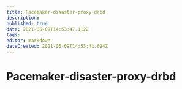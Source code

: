 ```yaml
---
title: Pacemaker-disaster-proxy-drbd
description: 
published: true
date: 2021-06-09T14:53:47.112Z
tags: 
editor: markdown
dateCreated: 2021-06-09T14:53:41.624Z
---
```


# Pacemaker-disaster-proxy-drbd
